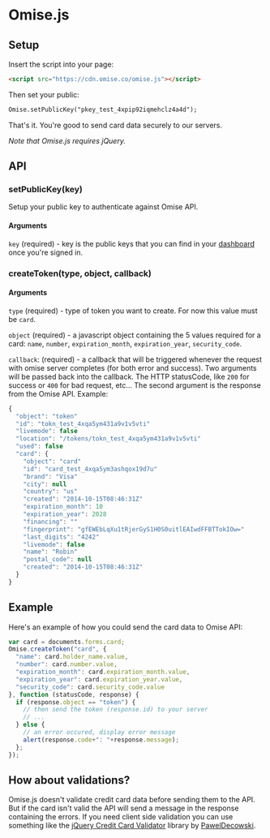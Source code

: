 # Omise.js

## Setup

Insert the script into your page:

```html
<script src="https://cdn.omise.co/omise.js"></script>
```

Then set your public:

```html
Omise.setPublicKey("pkey_test_4xpip92iqmehclz4a4d");
```

That's it. You're good to send card data securely to our servers.

*Note that Omise.js requires jQuery.*

## API

### setPublicKey(key)

Setup your public key to authenticate against Omise API.

#### Arguments

`key` (required) - key is the public keys that you can find in your [dashboard](https://dashboard.omise.co) once you're signed in.

### createToken(type, object, callback)

#### Arguments

`type` (required) - type of token you want to create. For now this value must be `card`.

`object` (required) - a javascript object containing the 5 values required for a card:  `name`, `number`, `expiration_month`, `expiration_year`, `security_code`.

`callback`: (required) - a callback that will be triggered whenever the request with omise server completes (for both error and success). Two arguments will be passed back into the callback. The HTTP statusCode, like `200` for success or `400` for bad request, etc... The second argument is the response from the Omise API. Example:

```js
{
  "object": "token"
  "id": "tokn_test_4xqa5ym431a9v1v5vti"
  "livemode": false
  "location": "/tokens/tokn_test_4xqa5ym431a9v1v5vti"
  "used": false
  "card": {
    "object": "card"
    "id": "card_test_4xqa5ym3ashqox19d7u"
    "brand": "Visa"
    "city": null
    "country": "us"
    "created": "2014-10-15T08:46:31Z"
    "expiration_month": 10
    "expiration_year": 2028
    "financing": ""
    "fingerprint": "gfEWEbLqXu1tRjerGyS1H0S0uitlEAIwdFFBTTokIOw="
    "last_digits": "4242"
    "livemode": false
    "name": "Robin"
    "postal_code": null
    "created": "2014-10-15T08:46:31Z"
  }
}
```

## Example

Here's an example of how you could send the card data to Omise API:

```js
var card = documents.forms.card;
Omise.createToken("card", {
  "name": card.holder_name.value,
  "number": card.number.value,
  "expiration_month": card.expiration_month.value,
  "expiration_year": card.expiration_year.value,
  "security_code": card.security_code.value
}, function (statusCode, response) {
  if (response.object == "token") {
    // then send the token (response.id) to your server
    // ...
  } else {
    // an error occured, display error message
    alert(response.code+": "+response.message);
  };
});
```

## How about validations?

Omise.js doesn't validate credit card data before sending them to the API. But if the card isn't valid the API will send a message in the response containing the errors. If you need client side validation you can use something like the [jQuery Credit Card Validator](http://jquerycreditcardvalidator.com) library by [PawelDecowski](https://github.com/PawelDecowski).
